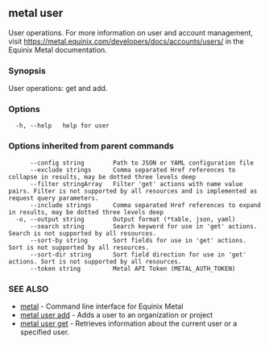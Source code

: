 ## metal user

User operations. For more information on user and account management, visit https://metal.equinix.com/developers/docs/accounts/users/ in the Equinix Metal documentation.

### Synopsis

User operations: get and add.

### Options

```
  -h, --help   help for user
```

### Options inherited from parent commands

```
      --config string        Path to JSON or YAML configuration file
      --exclude strings      Comma separated Href references to collapse in results, may be dotted three levels deep
      --filter stringArray   Filter 'get' actions with name value pairs. Filter is not supported by all resources and is implemented as request query parameters.
      --include strings      Comma separated Href references to expand in results, may be dotted three levels deep
  -o, --output string        Output format (*table, json, yaml)
      --search string        Search keyword for use in 'get' actions. Search is not supported by all resources.
      --sort-by string       Sort fields for use in 'get' actions. Sort is not supported by all resources.
      --sort-dir string      Sort field direction for use in 'get' actions. Sort is not supported by all resources.
      --token string         Metal API Token (METAL_AUTH_TOKEN)
```

### SEE ALSO

* [metal](metal.md)	 - Command line interface for Equinix Metal
* [metal user add](metal_user_add.md)	 - Adds a user to an organization or project
* [metal user get](metal_user_get.md)	 - Retrieves information about the current user or a specified user.


